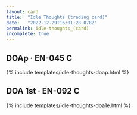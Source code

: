 ```yaml
---
layout: card
title:  "Idle Thoughts (trading card)"
date:   "2022-12-29T16:01:28.078Z"
permalink: idle-thoughts_(card)
incomplete: true
---
```


## DOAp &middot; EN-045 C

{% include templates/idle-thoughts-doap.html %}


## DOA 1st &middot; EN-092 C

{% include templates/idle-thoughts-doa1e.html %}
